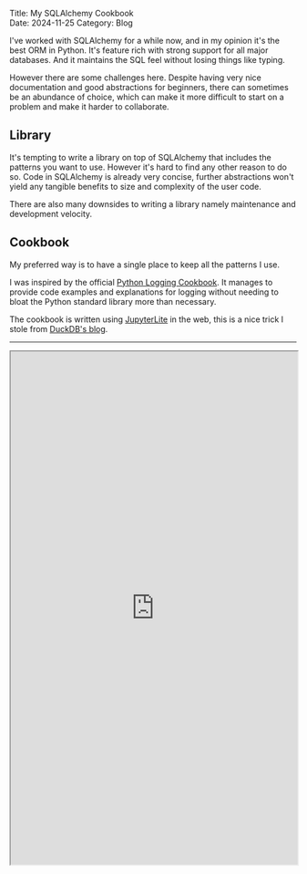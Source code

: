 Title: My SQLAlchemy Cookbook  
Date: 2024-11-25
Category: Blog

I've worked with SQLAlchemy for a while now, and in my opinion it's the best ORM in Python. It's feature rich with strong support for all major databases. And it maintains the SQL feel without losing things like typing.

However there are some challenges here. Despite having very nice documentation and good abstractions for beginners, there can sometimes be an abundance of choice, which can make it more difficult to start on a problem and make it harder to collaborate. 

## Library
It's tempting to write a library on top of SQLAlchemy that includes the patterns you want to use. However it's hard to find any other reason to do so. Code in SQLAlchemy is already very concise, further abstractions won't yield any tangible benefits to size and complexity of the user code.

There are also many downsides to writing a library namely maintenance and development velocity.

## Cookbook
My preferred way is to have a single place to keep all the patterns I use.

I was inspired by the official [Python Logging Cookbook](https://docs.python.org/3/howto/logging-cookbook.html). It manages to provide code examples and explanations for logging without needing to bloat the Python standard library more than necessary. 

The cookbook is written using [JupyterLite](https://jupyter.org/try-jupyter/lab/index.html) in the web, this is a nice trick I stole from [DuckDB's blog](https://duckdb.org/2024/10/02/pyodide.html).

---

<iframe
  src="https://jamie-chang.github.io/cookbooks/notebooks/index.html?path=sqlalchemy.ipynb"
  width="100%"
  height="900em"
></iframe>
